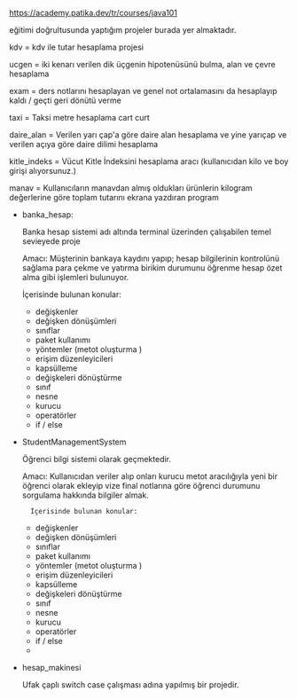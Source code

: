 https://academy.patika.dev/tr/courses/java101

eğitimi doğrultusunda yaptığım projeler burada yer almaktadır.

kdv = kdv ile tutar hesaplama projesi

ucgen = iki kenarı verilen dik üçgenin hipotenüsünü bulma, alan ve çevre hesaplama

exam = ders notlarını hesaplayan ve genel not ortalamasını da hesaplayıp kaldı / geçti geri dönütü verme

taxi = Taksi metre hesaplama cart curt

daire_alan = Verilen yarı çap'a göre daire alan hesaplama ve yine yarıçap ve verilen açıya göre daire dilimi hesaplama

kitle_indeks = Vücut Kitle İndeksini hesaplama aracı (kullanıcıdan kilo ve boy girişi alıyorsunuz.)

manav = Kullanıcıların manavdan almış oldukları ürünlerin kilogram değerlerine göre toplam tutarını ekrana yazdıran program


- banka_hesap:

    Banka hesap sistemi  adı altında terminal üzerinden çalışabilen temel sevieyede proje

    Amacı: Müşterinin bankaya kaydını yapıp; 
    hesap bilgilerinin kontrolünü sağlama
    para çekme ve yatırma
    birikim durumunu öğrenme
    hesap özet alma gibi işlemleri bulunuyor.

    İçerisinde bulunan konular: 
    - değişkenler
    - değişken dönüşümleri
    - sınıflar 
    - paket kullanımı 
    - yöntemler (metot oluşturma ) 
    - erişim düzenleyicileri
    - kapsülleme
    - değişkeleri dönüştürme
    - sınıf 
    - nesne 
    - kurucu
    - operatörler
    - if / else

- StudentManagementSystem

    Öğrenci bilgi sistemi olarak geçmektedir.

    Amacı: Kullanıcıdan veriler alıp onları kurucu metot aracılığıyla yeni bir öğrenci olarak ekleyip vize final notlarına göre öğrenci durumunu sorgulama hakkında bilgiler almak.

        İçerisinde bulunan konular: 
    - değişkenler
    - değişken dönüşümleri
    - sınıflar 
    - paket kullanımı 
    - yöntemler (metot oluşturma ) 
    - erişim düzenleyicileri
    - kapsülleme
    - değişkeleri dönüştürme
    - sınıf 
    - nesne 
    - kurucu
    - operatörler
    - if / else
    - 
- hesap_makinesi
  
  Ufak çaplı switch case çalışması adına yapılmış bir projedir.
